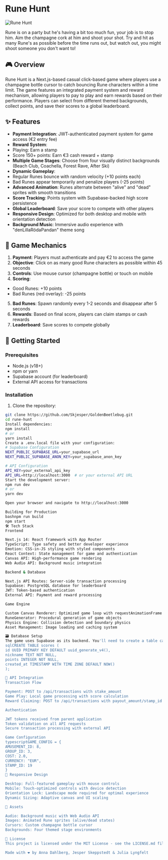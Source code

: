 # Rune Hunt

![Rune Hunt](https://media2.giphy.com/media/v1.Y2lkPTc5MGI3NjExdnJtNGxsZmF6aXVqcnV6eDgweXAxaDlzNmk2ZmM5M2plaGE4Nzd1aSZlcD12MV9pbnRlcm5hbF9naWZfYnlfaWQmY3Q9Zw/3ohs83ZGJ3hC3yc5Dq/giphy.gif)

Rune is on a party but he's having a bit too much fun, your job is to stop him. Aim the champagne cork at him and shoot your shot. Try and hit as many Rune's as possible before the time runs out, but watch out, you might shoot someone you don't want to! 

## 🎮 Overview
Rune Hunt is a Next.js-based casual click-based game where players use a champagne bottle cursor to catch bouncing Rune characters within a time limit. The game features an integrated payment system and reward mechanism, allowing players to pay to play and earn rewards based on their performance. Players can select from different themed backgrounds, collect points, and save their scores to a global leaderboard.

## ✨ Features

- **Payment Integration**: JWT-authenticated payment system for game access (€2 entry fee)
- **Reward System**: 
 - Playing: Earn a stamp
 - Score 150+ points: Earn €3 cash reward + stamp
- **Multiple Game Stages**: Choose from four visually distinct backgrounds (Beach Club, Coachella, Forest Rave, After Ski)
- **Dynamic Gameplay**: 
 - Regular Runes bounce with random velocity (+10 points each)
 - Bad Runes appear temporarily and penalize players (-25 points)
- **Advanced Animation**: Runes alternate between "alive" and "dead" sprites with smooth transitions
- **Score Tracking**: Points system with Supabase-backed high score persistence
- **Global Leaderboard**: Save your score to compete with other players
- **Responsive Design**: Optimized for both desktop and mobile with orientation detection
- **Background Music**: Immersive audio experience with "denLillaRödaPandan" theme song

## 🎯 Game Mechanics

1. **Payment**: Players must authenticate and pay €2 to access the game
2. **Objective**: Click on as many good Rune characters as possible within 45 seconds
3. **Controls**: Use mouse cursor (champagne bottle) or touch on mobile
4. **Scoring**: 
  - Good Runes: +10 points
  - Bad Runes (red overlay): -25 points
5. **Bad Runes**: Spawn randomly every 1-2 seconds and disappear after 5 seconds
6. **Rewards**: Based on final score, players can claim stamps or cash rewards
7. **Leaderboard**: Save scores to compete globally

## 🚀 Getting Started

### Prerequisites

- Node.js (v18+)
- npm or yarn
- Supabase account (for leaderboard)
- External API access for transactions

### Installation

1. Clone the repository:
  ```bash
  git clone https://github.com/Skjesper/GoldenBeetlebug.git
  cd rune-hunt
  Install dependencies:
npm install
# or
yarn install
Create a .env.local file with your configuration:
# Supabase Configuration
NEXT_PUBLIC_SUPABASE_URL=your_supabase_url
NEXT_PUBLIC_SUPABASE_ANON_KEY=your_supabase_anon_key

# API Configuration
API_KEY=your_external_api_key
API_URL=http://localhost:3000  # or your external API URL
Start the development server:
npm run dev
# or
yarn dev

Open your browser and navigate to http://localhost:3000

Building for Production
bashnpm run build
npm start
🛠️ Tech Stack
Frontend

Next.js 14: React framework with App Router
TypeScript: Type safety and better developer experience
Emotion: CSS-in-JS styling with styled components
React Context: State management for game and authentication
Canvas API: High-performance game rendering
Web Audio API: Background music integration

Backend & Database

Next.js API Routes: Server-side transaction processing
Supabase: PostgreSQL database for leaderboard
JWT: Token-based authentication
External API: Payment and reward processing

Game Engine

Custom Canvas Renderer: Optimized game loop with requestAnimationFrame
RuneGenerator: Procedural generation of game objects
Physics Engine: Collision detection and boundary physics
Asset Management: Image loading and caching system

🗃️ Database Setup
The game uses Supabase as its backend. You'll need to create a table called scores with the following structure:
sqlCREATE TABLE scores (
  id UUID PRIMARY KEY DEFAULT uuid_generate_v4(),
  nickname TEXT NOT NULL,
  points INTEGER NOT NULL,
  created_at TIMESTAMP WITH TIME ZONE DEFAULT NOW()
);

🔐 API Integration
Transaction Flow

Payment: POST to /api/transactions with stake_amount
Game Play: Local game processing with score calculation
Reward Claiming: POST to /api/transactions with payout_amount/stamp_id

Authentication

JWT tokens received from parent application
Token validation on all API requests
Secure transaction processing with external API

Game Configuration
typescriptGAME_CONFIG = {
  AMUSEMENT_ID: 8,
  GROUP_ID: 3,
  COST: 2.0, 
  CURRENCY: "EUR",
  STAMP_ID: 19
}
📱 Responsive Design

Desktop: Full-featured gameplay with mouse controls
Mobile: Touch-optimized controls with device detection
Orientation Lock: Landscape mode required for optimal experience
Dynamic Sizing: Adaptive canvas and UI scaling

🎵 Assets

Audio: Background music with Web Audio API
Images: Animated Rune sprites (alive/dead states)
Cursors: Custom champagne bottle cursor
Backgrounds: Four themed stage environments

📄 License
This project is licensed under the MIT License - see the LICENSE.md file for details.

Made with ❤️ by Anna Dahlberg, Jesper Skeppstedt & Julia Lyngfelt